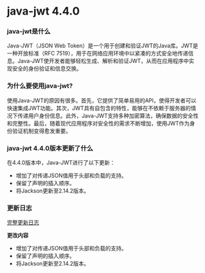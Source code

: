 # java-jwt 4.4.0
### java-jwt是什么

Java-JWT（JSON Web Token）是一个用于创建和验证JWT的Java库。JWT是一种开放标准（RFC 7519），用于在网络应用环境中以紧凑的方式安全地传递信息。Java-JWT使开发者能够轻松生成、解析和验证JWT，从而在应用程序中实现安全的身份验证和信息交换。

### 为什么要使用java-jwt?

使用Java-JWT的原因有很多。首先，它提供了简单易用的API，使得开发者可以快速集成JWT功能。其次，JWT具有自包含的特性，能够在不依赖于服务器的情况下传递用户身份信息。此外，Java-JWT支持多种加密算法，确保数据的安全性和完整性。最后，随着现代应用程序对安全性的需求不断增加，使用JWT作为身份验证机制变得愈发重要。

### java-jwt 4.4.0版本更新了什么

在4.4.0版本中，Java-JWT进行了以下更新：

- 增加了对传递JSON值用于头部和负载的支持。
- 保留了声明的插入顺序。
- 将Jackson更新至2.14.2版本。

### 更新日志

[完整更新日志](https://github.com/auth0/java-jwt/compare/4.3.0...4.4.0)

**更改内容**

- 增加了对传递JSON值用于头部和负载的支持。
- 保留了声明的插入顺序。
- 将Jackson更新至2.14.2版本。